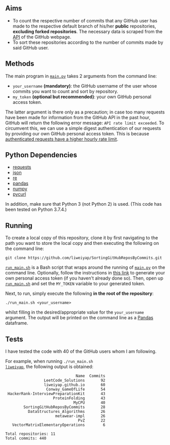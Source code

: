 ## Aims

* To count the respective number of commits that any GitHub user has made to the respective default branch of his/her **public** repositories, **excluding forked repositories**. The necessary data is scraped from the [API](https://api.github.com/) of the GitHub webpage.
* To sort these repositories according to the number of commits made by said GitHub user.

## Methods

The main program in [`main.py`](https://github.com/liweiyap/SortingGitHubReposByCommits/blob/master/main.py) takes 2 arguments from the command line:
* `your_username` **(mandatory)**: the GitHub username of the user whose commits you want to count and sort by repository.
* `my_token` **(optional but recommended)**: your own GitHub personal access token.

The latter argument is there only as a precaution; in case too many requests have been made for information from the GitHub API in the past hour, GitHub will return the following error message: `API rate limit exceeded`. To circumvent this, we can use a simple digest authentication of our requests by providing our own GitHub personal access token. This is because [authenticated requests have a higher hourly rate limit](https://developer.github.com/v3/#rate-limiting).

## Python Dependencies

* [requests](https://github.com/psf/requests)
* [json](https://github.com/python/cpython/blob/3.8/Lib/json/__init__.py)
* [re](https://github.com/python/cpython/blob/3.8/Lib/re.py)
* [pandas](https://github.com/pandas-dev/pandas)
* [numpy](https://github.com/numpy/numpy)
* [pycurl](https://github.com/pycurl/pycurl)

In addition, make sure that Python 3 (not Python 2) is used. (This code has been tested on Python 3.7.4.)

## Running

To create a local copy of this repository, clone it by first navigating to the path you want to store the local copy and then executing the following on the command line:
```
git clone https://github.com/liweiyap/SortingGitHubReposByCommits.git
```

[`run_main.sh`](https://github.com/liweiyap/SortingGitHubReposByCommits/blob/master/run_main.sh) is a Bash script that wraps around the running of [`main.py`](https://github.com/liweiyap/SortingGitHubReposByCommits/blob/master/main.py) on the command line. Optionally, follow the instructions in [this link](https://help.github.com/en/github/authenticating-to-github/creating-a-personal-access-token-for-the-command-line) to generate your own personal access token (if you haven't already done so). Then, open up [`run_main.sh`](https://github.com/liweiyap/SortingGitHubReposByCommits/blob/master/run_main.sh) and set the `MY_TOKEN` variable to your generated token.

Next, to run, simply execute the following **in the root of the repository**:
```
./run_main.sh <your_username>
```
whilst filling in the desired/appropriate value for the `your_username` argument. The output will be printed on the command line as a [Pandas](https://github.com/pandas-dev/pandas) dataframe.

## Tests

I have tested the code with 40 of the GitHub users whom I am following.

For example, when running <code>./run_main.sh <a href="https://github.com/liweiyap">liweiyap</a></code>, the following output is obtained:
```
                               Name  Commits
                 LeetCode_Solutions       92
                 liweiyap.github.io       60
                  Conway_GameOfLife       54
 HackerRank-InterviewPreparationKit       43
                     ProteinFolding       43
                              MyCPU       40
        SortingGitHubReposByCommits       28
          DataStructures_Algorithms       26
                      metawear-impl       26
                                PvZ       22
   VectorMatrixElementaryOperations        6

Total repositories: 11
Total commits: 440
```
